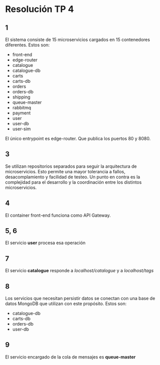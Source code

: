 # Resolución TP 4

## 1

El sistema consiste de 15 microservicios cargados en 15 contenedores diferentes. Estos son:

  * front-end
  * edge-router
  * catalogue
  * catalogue-db
  * carts
  * carts-db
  * orders
  * orders-db
  * shipping
  * queue-master
  * rabbitmq
  * payment
  * user
  * user-db
  * user-sim

El único entrypoint es edge-router. Que publica los puertos 80 y 8080.

## 3

Se utilizan repositorios separados para seguir la arquitectura de microservicios. Esto permite una mayor tolerancia a fallos, desacomplamiento y facilidad de testeo.
Un punto en contra es la complejidad para el desarrollo y la coordinación entre los distintos microservicios.

## 4

El container front-end funciona como API Gateway.

## 5, 6

El servicio **user** procesa esa operación

## 7

El servicio **catalogue** responde a *localhost/catalogue* y a *localhost/tags*

## 8

Los servicios que necesitan persistir datos se conectan con una base de datos MongoDB que utilizan con este propósito. Estos son:

  * catalogue-db
  * carts-db
  * orders-db
  * user-db

## 9

El servicio encargado de la cola de mensajes es **queue-master**

